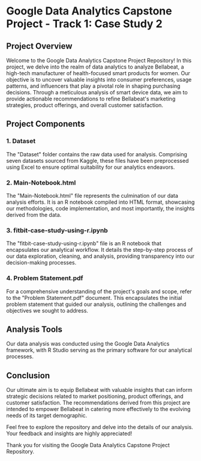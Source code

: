 # Google Data Analytics Capstone Project - Track 1: Case Study 2

## Project Overview

Welcome to the Google Data Analytics Capstone Project Repository! In this project, we delve into the realm of data analytics to analyze Bellabeat, a high-tech manufacturer of health-focused smart products for women. Our objective is to uncover valuable insights into consumer preferences, usage patterns, and influencers that play a pivotal role in shaping purchasing decisions. Through a meticulous analysis of smart device data, we aim to provide actionable recommendations to refine Bellabeat's marketing strategies, product offerings, and overall customer satisfaction.

## Project Components

### 1. Dataset

The "Dataset" folder contains the raw data used for analysis. Comprising seven datasets sourced from Kaggle, these files have been preprocessed using Excel to ensure optimal suitability for our analytics endeavors.

### 2. Main-Notebook.html

The "Main-Notebook.html" file represents the culmination of our data analysis efforts. It is an R notebook compiled into HTML format, showcasing our methodologies, code implementation, and most importantly, the insights derived from the data.

### 3. fitbit-case-study-using-r.ipynb

The "fitbit-case-study-using-r.ipynb" file is an R notebook that encapsulates our analytical workflow. It details the step-by-step process of our data exploration, cleaning, and analysis, providing transparency into our decision-making processes.

### 4. Problem Statement.pdf

For a comprehensive understanding of the project's goals and scope, refer to the "Problem Statement.pdf" document. This encapsulates the initial problem statement that guided our analysis, outlining the challenges and objectives we sought to address.

## Analysis Tools

Our data analysis was conducted using the Google Data Analytics framework, with R Studio serving as the primary software for our analytical processes.

## Conclusion

Our ultimate aim is to equip Bellabeat with valuable insights that can inform strategic decisions related to market positioning, product offerings, and customer satisfaction. The recommendations derived from this project are intended to empower Bellabeat in catering more effectively to the evolving needs of its target demographic.

Feel free to explore the repository and delve into the details of our analysis. Your feedback and insights are highly appreciated!

Thank you for visiting the Google Data Analytics Capstone Project Repository.
